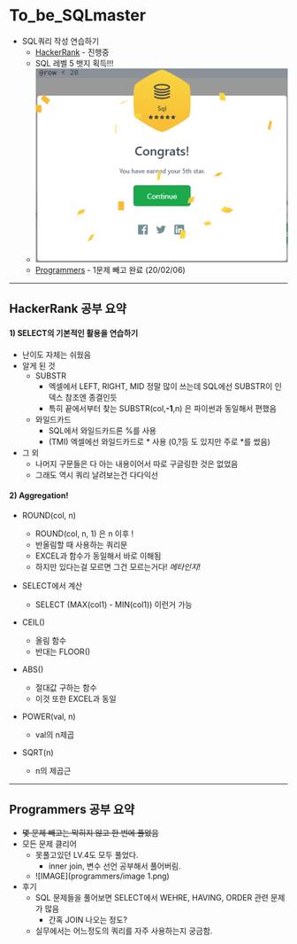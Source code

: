 # To_be_SQLmaster
* SQL쿼리 작성 연습하기
  * [HackerRank](https://www.hackerrank.com/domains/sql?filters%5Bstatus%5D%5B%5D=unsolved&badge_type=sql) - 진행중
   * SQL 레벨 5 뱃지 획득!!!
   * ![image](hackerrank/sqlbadge.png)
  * [Programmers](https://programmers.co.kr/learn/challenges?tab=sql_practice_kit) - 1문제 빼고 완료 (20/02/06)

- - - -
## HackerRank 공부 요약

#### 1) SELECT의 기본적인 활용을 연습하기
* 난이도 자체는 쉬웠음
* 알게 된 것
  * SUBSTR
    * 엑셀에서 LEFT, RIGHT, MID 정말 많이 쓰는데 SQL에선 SUBSTR이 인덱스 참조엔 종결인듯
    * 특히 끝에서부터 찾는 SUBSTR(col,**-1**,n) 은 파이썬과 동일해서 편했음
  * 와일드카드
    * SQL에서 와일드카드론 %를 사용
    * (TMI) 엑셀에선 와일드카드로 * 사용 (0,?등 도 있지만 주로 *를 썼음)
* 그 외
  * 나머지 구문들은 다 아는 내용이어서 따로 구글링한 것은 없었음
  * 그래도 역시 쿼리 날려보는건 다다익선
  
#### 2) Aggregation! 
* ROUND(col, n)
  * ROUND(col, n, 1) 은 n 이후 !
  * 반올림할 때 사용하는 쿼리문
  * EXCEL과 함수가 동일해서 바로 이해됨
  * 하지만 있다는걸 모르면 그건 모르는거다! *메타인지!*

* SELECT에서 계산
  * SELECT (MAX(col1) - MIN(col1)) 이런거 가능
* CEIL()
  * 올림 함수
  * 반대는 FLOOR()
* ABS()
  * 절대값 구하는 함수
  * 이것 또한 EXCEL과 동일
* POWER(val, n)
  * val의 n제곱
* SQRT(n)
  * n의 제곱근  

- - - -
## Programmers 공부 요약
* ~~몇 문제 빼고는 막히지 않고 한 번에 풀었음~~
* 모든 문제 클리어
  * 못풀고있던 LV.4도 모두 풀었다.
    * inner join, 변수 선언 공부해서 풀어버림.
  * ![IMAGE](programmers/image 1.png)
* 후기
  * SQL 문제들을 풀어보면 SELECT에서 WEHRE, HAVING, ORDER 관련 문제가 많음
    * 간혹 JOIN 나오는 정도?
  * 실무에서는 어느정도의 쿼리를 자주 사용하는지 궁금함.
